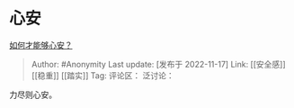 # 心安
[如何才能够心安？](https://www.zhihu.com/question/276648150/answer/2761861616)

> Author: #Anonymity
> Last update: [发布于 2022-11-17]
> Link: [[安全感]] [[稳重]] [[踏实]]
> Tag:
> 评论区：
> 泛讨论：

力尽则心安。
